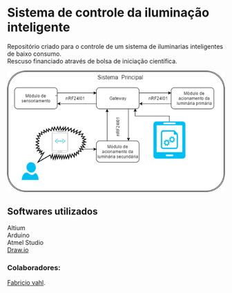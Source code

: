 <h1> Sistema de controle da iluminação inteligente </h1>
<p>
Repositório criado para o controle de um sistema de iluminarias inteligentes de baixo consumo.<br/>
Rescuso financiado através de bolsa de iniciação científica.
</p>

<img src="https://github.com/OgliariNatan/bolsaDePesquisa/blob/master/Software/Diagramas/sensores.png"/>

<h2> Softwares utilizados </h2>
<p> 
Altium <br/>
Arduino <br/>
Atmel Studio <br/>
<a href="https://www.draw.io/">Draw.io</a> <br/>
</p>

<h3> Colaboradores: </h3>
<p>
<a href="https://github.com/fabriciovahl">Fabricio vahl</a>. <br/>     
</p>
